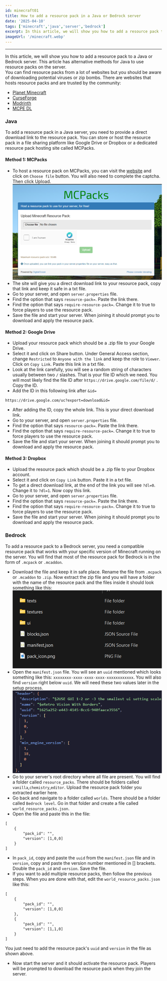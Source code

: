 ```yaml
---
id: minecraft01
title: How to add a resource pack in a Java or Bedrock server
date: '2025-04-10'
tags: ['minecraft','java','server','bedrock']
excerpt: In this article, we will show you how to add a resource pack to a Java or Bedrock server...
imageUrl: '/minecraft.webp'
---
```

---
In this article, we will show you how to add a resource pack to a Java or Bedrock server. This article has alternative methods for Java to use resource packs on the server.<br>
You can find resource packs from a lot of websites but you should be aware of downloading potential viruses or zip bombs. There are websites that hosts resource packs and are trusted by the community:
- [Planet Minecraft](https://www.planetminecraft.com/)
- [CurseForge](https://www.curseforge.com/)
- [Modrinth](https://modrinth.com)
- [MCPE DL](https://mcpedl.com)

### Java
To add a resource pack in a Java server, you need to provide a direct download link to the resource pack. You can store or host the resource pack in a file sharing platform like Google Drive or Dropbox or a dedicated resource pack hosting site called MCPacks.

#### Method 1: MCPacks
- To host a resource pack on MCPacks, you can visit the [website](https://mc-packs.net) and click on `Choose file` button. You will also need to complete the captcha. Then click Upload.
![MCPacks image](/public/images/mcpacks.png)
- The site will give you a direct download link to your resource pack, copy that link and keep it safe in a txt file.
- Go to your server, and open `server.properties` file.
- Find the option that says `resource-pack=`. Paste the link there.
- Find the option that says `require-resource-pack=`. Change it to true to force players to use the resource pack.
- Save the file and start your server. When joining it should prompt you to download and apply the resource pack.

#### Method 2: Google Drive
- Upload your resource pack which should be a .zip file to your Google Drive.
- Select it and click on Share button. Under General Access section, change `Restricted` to `Anyone with the link` and keep the role to `Viewer`. Click on `Copy Link`. Paste this link in a txt file.
- Look at the link carefully, you will see a random string of characters usually between two `/` slashes. That is your file ID which we need. You will most likely find the file ID after `https://drive.google.com/file/d/` . Copy the ID.
- Add the ID in this following link after `&id=`
```
https://drive.google.com/uc?export=download&id=
```
- After adding the ID, copy the whole link. This is your direct download link.
- Go to your server, and open `server.properties` file.
- Find the option that says `resource-pack=`. Paste the link there.
- Find the option that says `require-resource-pack=`. Change it to true to force players to use the resource pack.
- Save the file and start your server. When joining it should prompt you to download and apply the resource pack.

#### Method 3: Dropbox
- Upload the resource pack which should be a .zip file to your Dropbox account.
- Select it and click on `Copy Link` button. Paste it in a txt file.
- To get a direct download link, at the end of the link you will see `?dl=0`. Change it to `?dl=1`. Now copy this link.
- Go to your server, and open `server.properties` file.
- Find the option that says `resource-pack=`. Paste the link there.
- Find the option that says `require-resource-pack=`. Change it to true to force players to use the resource pack.
- Save the file and start your server. When joining it should prompt you to download and apply the resource pack.

### Bedrock
To add a resource pack to a Bedrock server, you need a compatible resource pack that works with your specific version of Minecraft running on the server. You will find that most of the resource pack for Bedrock is in the form of `.mcpack` or `.mcaddon`. 
- Download the file and keep it in safe place. Rename the file from `.mcpack` or `.mcaddon` to `.zip`. Now extract the zip file and you will have a folder with the name of the resource pack and the files inside it should look something like this:
![resource pack files](/public/images/resource_pack_files.png)
- Open the `manifest.json` file. You will see an `uuid` mentioned which looks something like this: `xxxxxxxx-xxxx-xxxx-xxxx-xxxxxxxxxxxx`. You will also find `version` right below `uuid`. We will need these two values later in the setup process.
![manifest json file](/public/images/manifest_json.png)
- Go to your server's root directory where all file are present. You will find a folder called `resource_packs`. There should be folders called `vanilla`,`chemistry`,`editor`. Upload the resource pack folder you extracted earlier here.
- Go back and navigate to a folder called `worlds`. There should be a folder called `Bedrock level`. Go in that folder and create a file called `world_resource_packs.json`.
- Open the file and paste this in the file:
```
[
    {
        "pack_id": "",
        "version": [1,0,0]
    }
]
```
- In `pack_id`, copy and paste the `uuid` from the `manifest.json` file and in `version`, copy and paste the version number mentioned in [] brackets. Double the `pack_id` and `version`. Save the file.
- If you want to add multiple resource packs, then follow the previous steps. When you are done with that, edit the `world_resource_packs.json` like this:
```
[
    {
        "pack_id": "",
        "version": [1,0,0]
    },
    {
        "pack_id": "",
        "version": [1,1,0]
    }
]
```
You just need to add the resource pack's `uuid` and `version` in the file as shown above.
- Now start the server and it should activate the resource pack. Players will be prompted to download the resource pack when they join the server.